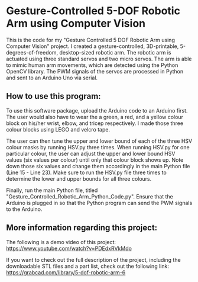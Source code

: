# Gesture-Controlled 5-DOF Robotic Arm using Computer Vision
This is the code for my "Gesture Controlled 5 DOF Robotic Arm using Computer Vision" project. I created a gesture-controlled, 3D-printable, 5-degrees-of-freedom, desktop-sized robotic arm. The robotic arm is actuated using three standard servos and two micro servos. The arm is able to mimic human arm movements, which are detected using the Python OpenCV library. The PWM signals of the servos are processed in Python and sent to an Arduino Uno via serial.

## How to use this program:
To use this software package, upload the Arduino code to an Arduino first. The user would also have to wear the a green, a red, and a yellow colour block on his/her wrist, elbow, and tricep respectively. I made those three colour blocks using LEGO and velcro tape. 


The user can then tune the upper and lower bound of each of the three HSV colour masks by running HSV.py three times. When running HSV.py for one particular colour, the user can adjust the upper and lower bound HSV values (six values per colour) until only that colour block shows up. Note down those six values and change them accordingly in the main Python file (Line 15 - Line 23). Make sure to run the HSV.py file three times to determine the lower and upper bounds for all three colours.


Finally, run the main Python file, titled "Gesture_Controlled_Robotic_Arm_Python_Code.py". Ensure that the Arduino is plugged in so that the Python program can send the PWM signals to the Arduino.

## More information regarding this project:
The following is a demo video of this project:
https://www.youtube.com/watch?v=PDEdxRVkMdo

If you want to check out the full description of the project, including the downloadable STL files and a part list, check out the following link:
https://grabcad.com/library/5-dof-robotic-arm-6
